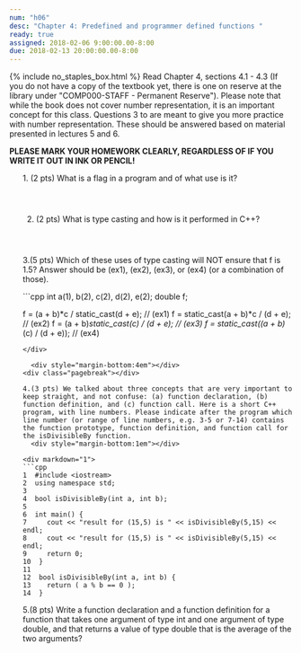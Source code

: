 ```yaml
---
num: "h06"
desc: "Chapter 4: Predefined and programmer defined functions "
ready: true
assigned: 2018-02-06 9:00:00.00-8:00
due: 2018-02-13 20:00:00.00-8:00
---
```


{% include no_staples_box.html %}
Read Chapter 4, sections 4.1 - 4.3 (If you do not have a copy of the textbook yet, there is one on reserve at the library under "COMP000-STAFF - Permanent Reserve").
Please note that while the book does not cover number representation, it is an important concept for this class. Questions 3 to  are meant to give you more practice with number representation. These should be answered based on material presented in lectures 5 and 6.

<b>PLEASE MARK YOUR HOMEWORK CLEARLY, REGARDLESS OF IF YOU WRITE IT OUT IN INK OR PENCIL!</b>

<ol markdown="1">
1.	(2 pts) What is a flag in a program and of what use is it?
  <div style="margin-bottom:4em"></div>

2.	(2 pts) What is type casting and how is it performed in C++?
  <div style="margin-bottom:4em"></div>

3.(5 pts) Which of these uses of type casting will NOT ensure that f is 1.5? Answer should be (ex1), (ex2), (ex3), or (ex4) (or a combination of those).

<div markdown="1">
```cpp
int a(1), b(2), c(2), d(2), e(2);
double f;

f = (a + b)*c / static_cast<double>(d + e); // (ex1)
f = static_cast<double>(a + b)*c / (d + e); // (ex2)
f = (a + b)*static_cast<double>(c) / (d + e); // (ex3)
f = static_cast<double>((a + b)*(c) / (d + e)); // (ex4)
```
</div>

  <div style="margin-bottom:4em"></div>
<div class="pagebreak"></div>

4.(3 pts) We talked about three concepts that are very important to keep straight, and not confuse: (a) function declaration, (b) function definition, and (c) function call. Here is a short C++ program, with line numbers. Please indicate after the program which line number (or range of line numbers, e.g. 3-5 or 7-14) contains the function prototype, function definition, and function call for the isDivisibleBy function.
  <div style="margin-bottom:1em"></div>

<div markdown="1">
```cpp
1  #include <iostream>
2  using namespace std;
3
4  bool isDivisibleBy(int a, int b);
5
6  int main() {
7     cout << "result for (15,5) is " << isDivisibleBy(5,15) << endl;
8     cout << "result for (15,5) is " << isDivisibleBy(5,15) << endl;
9     return 0;
10  }
11
12  bool isDivisibleBy(int a, int b) {
13    return ( a % b == 0 );
14  }
```
</div>



5.(8 pts) Write a function declaration and a function definition for a function that takes one argument of type int and one argument of type double, and that returns a value of type double that is the average of the two arguments?
  <div style="margin-bottom:20em"></div>


</ol>

